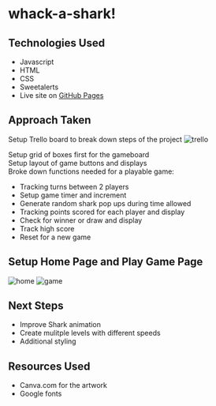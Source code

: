 # whack-a-shark!

## Technologies Used
* Javascript
* HTML
* CSS
* Sweetalerts
* Live site on [GitHub Pages](https://sweeneyyy.github.io/whack-a-shark/)


## Approach Taken
Setup Trello board to break down steps of the project
![trello](https://user-images.githubusercontent.com/30785832/34091128-88a3bbd0-e370-11e7-8bbf-bcd2f1a93b69.png)

Setup grid of boxes first for the gameboard  
Setup layout of game buttons and displays  
Broke down functions needed for a playable game:

* Tracking turns between 2 players
* Setup game timer and increment
* Generate random shark pop ups during time allowed
* Tracking points scored for each player and display
* Check for winner or draw and display
* Track high score
* Reset for a new game

  
## Setup Home Page and Play Game Page
![home](https://user-images.githubusercontent.com/30785832/36948655-2463eec4-1fac-11e8-8251-990ed117bc06.png)
![game](https://user-images.githubusercontent.com/30785832/36948658-33961804-1fac-11e8-9071-c409b88536b2.png)


## Next Steps
* Improve Shark animation
* Create mulitple levels with different speeds
* Additional styling

## Resources Used
* Canva.com for the artwork
* Google fonts
